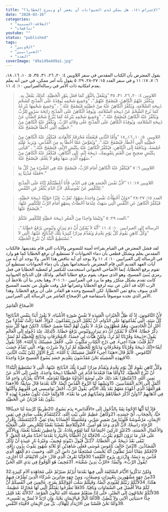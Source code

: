 ```yaml
---
title: "الإعتراض ١٤١، هل يمكن لدم الحيوانات أن يغفر أو وينزع الخطايا؟"
date: "2020-03-16"
categories: 
  - "العلاقة-السببية"
  - "تناقضات"
youtube: ""
status: "published"
tags: 
  - "اللاويين"
  - "العبرانيين"
  - "العدد"
coverImage: "d9a1d9a4d9a1.jpg"
---
```


يقول المعترض بأن الكتاب المقدس في سفر اللاويين ٤: ٢٠، ٢٦، ٣١، ٣٥، ٥: ١٠، ١٦، ١٨، ٦: ٧، ١٧: ١١ و في سفر العدد ١٥: ٢٧-٢٨، ٢٩: ٥ يقول بأنه أمر ممكن، في حين أنه يعلم بعدم امكانية ذات الأمر في رسالةالعبرانيين ١٠: ٤، ١١.

>  اللاويين ٤: ٢٠، ٢٦، ٣١، ٣٥ ”وَيَفْعَلُ بِالثَّوْرِ كَمَا فَعَلَ بِثَوْرِ الْخَطِيَّةِ. كَذلِكَ يَفْعَلُ بِهِ. وَيُكَفِّرُ عَنْهُمُ الْكَاهِنُ، فَيُصْفَحُ عَنْهُمْ.“، ”وَجَمِيعَ شَحْمِهِ يُوقِدُهُ عَلَى الْمَذْبَحِ كَشَحْمِ ذَبِيحَةِ السَّلاَمَةِ، وَيُكَفِّرُ الْكَاهِنُ عَنْهُ مِنْ خَطِيَّتِهِ فَيُصْفَحُ عَنْهُ.“ ، ”وَجَمِيعَ شَحْمِهَا يَنْزِعُهُ كَمَا نُزِعَ الشَّحْمُ عَنْ ذَبِيحَةِ السَّلاَمَةِ، وَيُوقِدُ الْكَاهِنُ عَلَى الْمَذْبَحِ رَائِحَةَ سَرُورٍ لِلرَّبِّ وَيُكَفِّرُ عَنْهُ الْكَاهِنُ فَيُصْفَحُ عَنْهُ.“، ”وَجَمِيعَ شَحْمِهِ يَنْزِعُهُ كَمَا يُنْزَعُ شَحْمُ الضَّأْنِ عَنْ ذَبِيحَةِ السَّلاَمَةِ، وَيُوقِدُهُ الْكَاهِنُ عَلَى الْمَذْبَحِ عَلَى وَقَائِدِ الرَّبِّ. وَيُكَفِّرُ عَنْهُ الْكَاهِنُ مِنْ خَطِيَّتِهِ الَّتِي أَخْطَأَ فَيُصْفَحُ عَنْهُ.“

> اللاويين  ٥: ١٠، ١٦، ١٨ ”وَأَمَّا الثَّانِي فَيَعْمَلُهُ مُحْرَقَةً كَالْعَادَةِ، فَيُكَفِّرُ عَنْهُ الْكَاهِنُ مِنْ خَطِيَّتِهِ الَّتِي أَخْطَأَ، فَيُصْفَحُ عَنْهُ.“، ”وَيُعَوِّضُ عَمَّا أَخْطَأَ بِهِ مِنَ الْقُدْسِ، وَيَزِيدُ عَلَيْهِ خُمْسَهُ، وَيَدْفَعُهُ إِلَى الْكَاهِنِ، فَيُكَفِّرُ الْكَاهِنُ عَنْهُ بِكَبْشِ الإِثْمِ، فَيُصْفَحُ عَنْهُ.“ ، ”فَيَأْتِي بِكَبْشٍ صَحِيحٍ مِنَ الْغَنَمِ بِتَقْوِيمِكَ، ذَبِيحَةَ إِثْمٍ، إِلَى الْكَاهِنِ، فَيُكَفِّرُ عَنْهُ الْكَاهِنُ مِنْ سَهْوِهِ الَّذِي سَهَا وَهُوَ لاَ يَعْلَمُ، فَيُصْفَحُ عَنْهُ.“

> اللاويين ٦: ٧ ”فَيُكَفِّرُ عَنْهُ الْكَاهِنُ أَمَامَ الرَّبِّ، فَيُصْفَحُ عَنْهُ فِي الشَّيْءِ مِنْ كُلِّ مَا فَعَلَهُ مُذْنِبًا بِهِ».“

> اللاويين ١٧: ١١ ”لأَنَّ نَفْسَ الْجَسَدِ هِيَ فِي الدَّمِ، فَأَنَا أَعْطَيْتُكُمْ إِيَّاهُ عَلَى الْمَذْبَحِ لِلتَّكْفِيرِ عَنْ نُفُوسِكُمْ، لأَنَّ الدَّمَ يُكَفِّرُ عَنِ النَّفْسِ.“

> العدد ١٥: ٢٧-٢٨ ”«وَإِنْ أَخْطَأَتْ نَفْسٌ وَاحِدَةٌ سَهْوًا، تُقَرِّبْ عَنْزًا حَوْلِيَّةً ذَبِيحَةَ خَطِيَّةٍ، فَيُكَفِّرُ الْكَاهِنُ عَنِ النَّفْسِ الَّتِي سَهَتْ عِنْدَمَا أَخْطَأَتْ بِسَهْوٍ أَمَامَ الرَّبِّ لِلتَّكْفِيرِ عَنْهَا، فَيُصْفَحُ عَنْهَا.“

> العدد ٢٩: ٥ ”وَتَيْسًا وَاحِدًا مِنَ الْمَعْزِ ذَبِيحَةَ خَطِيَّةٍ لِلتَّكْفِيرِ عَنْكُمْ،“

> الرسالة إلى العبرانيين ١٠: ٤، ١١ ”أَنَّهُ لاَ يُمْكِنُ أَنَّ دَمَ ثِيرَانٍ وَتُيُوسٍ يَرْفَعُ خَطَايَا.“، ”وَكُلُّ كَاهِنٍ يَقُومُ كُلَّ يَوْمٍ يَخْدِمُ وَيُقَدِّمُ مِرَارًا كَثِيرَةً تِلْكَ الذَّبَائِحَ عَيْنَهَا، الَّتِي لاَ تَسْتَطِيعُ الْبَتَّةَ أَنْ تَنْزِعَ الْخَطِيَّةَ.“

لقد فشل المعترض في القيام بقراءة أمينة للنصوص والآيات التي قام بتقديمها. فالكتاب المقدس يعلم وبشكل قطعي بأن دماء الحيوانات لا تستطيع أن ترفع الخطايا كما هو وارد في الرسالة إلى العبرانيين ١٠: ٤، ١١ ولا يوجد أي آية تناقض هذا الأمر. ولا يوجد أي آية من آيات العهد القديم التي قام المعترض باستخدامها يقول بأن دماء الحيوانات تستطيع أن تقوم برفع الخطايا، إنما الأضاحي الحيواني استخدمت للتكفير أو لتغطية الخطايا في فعل رمزي يُنبئ المسيح، وهو الذي سوف يقوم برفع خطايا العالم. ولذلك فإن الذبائح الحيوانية كانت تقدم بشكل متكرّر وهو ما يرد في العبرانيين ١٠: ١-٢. وهنا يجدر بنا أن نلاحظ أن الرب الإله قد أعلن عن نيته لرفع الخطايا وغفرانها قبل وقت طويل من تجسد المسيح الذي سوف يدفع ثمن الخطايا. لكن المسيح وحده هو القادر على أن يرفع الخطايا. وهذا الأمر الذي نجده موصوفاً باستفاضة في الإصحاح العاشر من الرسالة إلى العبرانيين.

الأصحَاحُ الْعَاشِرُ

1لأَنَّ النَّامُوسَ، إِذْ لَهُ ظِلُّ الْخَيْرَاتِ الْعَتِيدَةِ لاَ نَفْسُ صُورَةِ الأَشْيَاءِ، لاَ يَقْدِرُ أَبَدًا بِنَفْسِ الذَّبَائِحِ كُلَّ سَنَةٍ، الَّتِي يُقَدِّمُونَهَا عَلَى الدَّوَامِ، أَنْ يُكَمِّلَ الَّذِينَ يَتَقَدَّمُونَ. 2وَإِلاَّ، أَفَمَا زَالَتْ تُقَدَّمُ؟ مِنْ أَجْلِ أَنَّ الْخَادِمِينَ، وَهُمْ مُطَهَّرُونَ مَرَّةً، لاَ يَكُونُ لَهُمْ أَيْضًا ضَمِيرُ خَطَايَا. 3لكِنْ فِيهَا كُلَّ سَنَةٍ ذِكْرُ خَطَايَا. 4لأَنَّهُ لاَ يُمْكِنُ أَنَّ دَمَ ثِيرَانٍ وَتُيُوسٍ يَرْفَعُ خَطَايَا. 5لِذلِكَ عِنْدَ دُخُولِهِ إِلَى الْعَالَمِ يَقُولُ:«ذَبِيحَةً وَقُرْبَانًا لَمْ تُرِدْ، وَلكِنْ هَيَّأْتَ لِي جَسَدًا. 6بِمُحْرَقَاتٍ وَذَبَائِحَ لِلْخَطِيَّةِ لَمْ تُسَرَّ. 7ثُمَّ قُلْتُ: هنَذَا أَجِيءُ. فِي دَرْجِ الْكِتَابِ مَكْتُوبٌ عَنِّي، لأَفْعَلَ مَشِيئَتَكَ يَا أَللهُ». 8إِذْ يَقُولُ آنِفًا:«إِنَّكَ ذَبِيحَةً وَقُرْبَانًا وَمُحْرَقَاتٍ وَذَبَائِحَ لِلْخَطِيَّةِ لَمْ تُرِدْ وَلاَ سُرِرْتَ بِهَا». الَّتِي تُقَدَّمُ حَسَبَ النَّامُوسِ. 9ثُمَّ قَالَ:«هنَذَا أَجِيءُ لأَفْعَلَ مَشِيئَتَكَ يَا أَللهُ». يَنْزِعُ الأَوَّلَ لِكَيْ يُثَبِّتَ الثَّانِيَ. 10فَبِهذِهِ الْمَشِيئَةِ نَحْنُ مُقَدَّسُونَ بِتَقْدِيمِ جَسَدِ يَسُوعَ الْمَسِيحِ مَرَّةً وَاحِدَةً.

11وَكُلُّ كَاهِنٍ يَقُومُ كُلَّ يَوْمٍ يَخْدِمُ وَيُقَدِّمُ مِرَارًا كَثِيرَةً تِلْكَ الذَّبَائِحَ عَيْنَهَا، الَّتِي لاَ تَسْتَطِيعُ الْبَتَّةَ أَنْ تَنْزِعَ الْخَطِيَّةَ. 12وَأَمَّا هذَا فَبَعْدَمَا قَدَّمَ عَنِ الْخَطَايَا ذَبِيحَةً وَاحِدَةً، جَلَسَ إِلَى الأَبَدِ عَنْ يَمِينِ اللهِ، 13مُنْتَظِرًا بَعْدَ ذلِكَ حَتَّى تُوضَعَ أَعْدَاؤُهُ مَوْطِئًا لِقَدَمَيْهِ. 14لأَنَّهُ بِقُرْبَانٍ وَاحِدٍ قَدْ أَكْمَلَ إِلَى الأَبَدِ الْمُقَدَّسِينَ. 15وَيَشْهَدُ لَنَا الرُّوحُ الْقُدُسُ أَيْضًا. لأَنَّهُ بَعْدَمَا قَالَ سَابِقًا: 16«هذَا هُوَ الْعَهْدُ الَّذِي أَعْهَدُهُ مَعَهُمْ بَعْدَ تِلْكَ الأَيَّامِ، يَقُولُ الرَّبُّ، أَجْعَلُ نَوَامِيسِي فِي قُلُوبِهِمْ وَأَكْتُبُهَا فِي أَذْهَانِهِمْ 17وَلَنْ أَذْكُرَ خَطَايَاهُمْ وَتَعَدِّيَاتِهِمْ فِي مَا بَعْدُ». 18وَإِنَّمَا حَيْثُ تَكُونُ مَغْفِرَةٌ لِهذِهِ لاَ يَكُونُ بَعْدُ قُرْبَانٌ عَنِ الْخَطِيَّةِ.

19فَإِذْ لَنَا أَيُّهَا الإِخْوَةُ ثِقَةٌ بِالدُّخُولِ إِلَى «الأَقْدَاسِ» بِدَمِ يَسُوعَ، 20طَرِيقًا كَرَّسَهُ لَنَا حَدِيثًا حَيًّا، بِالْحِجَابِ، أَيْ جَسَدِهِ، 21وَكَاهِنٌ عَظِيمٌ عَلَى بَيْتِ اللهِ، 22لِنَتَقَدَّمْ بِقَلْبٍ صَادِق فِي يَقِينِ الإِيمَانِ، مَرْشُوشَةً قُلُوبُنَا مِنْ ضَمِيرٍ شِرِّيرٍ، وَمُغْتَسِلَةً أَجْسَادُنَا بِمَاءٍ نَقِيٍّ. 23لِنَتَمَسَّكْ بِإِقْرَارِ الرَّجَاءِ رَاسِخًا، لأَنَّ الَّذِي وَعَدَ هُوَ أَمِينٌ. 24وَلْنُلاَحِظْ بَعْضُنَا بَعْضًا لِلتَّحْرِيضِ عَلَى الْمَحَبَّةِ وَالأَعْمَالِ الْحَسَنَةِ، 25غَيْرَ تَارِكِينَ اجْتِمَاعَنَا كَمَا لِقَوْمٍ عَادَةٌ، بَلْ وَاعِظِينَ بَعْضُنَا بَعْضًا، وَبِالأَكْثَرِ عَلَى قَدْرِ مَا تَرَوْنَ الْيَوْمَ يَقْرُبُ، 26فَإِنَّهُ إِنْ أَخْطَأْنَا بِاخْتِيَارِنَا بَعْدَمَا أَخَذْنَا مَعْرِفَةَ الْحَقِّ، لاَ تَبْقَى بَعْدُ ذَبِيحَةٌ عَنِ الْخَطَايَا، 27بَلْ قُبُولُ دَيْنُونَةٍ مُخِيفٌ، وَغَيْرَةُ نَارٍ عَتِيدَةٍ أَنْ تَأْكُلَ الْمُضَادِّينَ. 28مَنْ خَالَفَ نَامُوسَ مُوسَى فَعَلَى شَاهِدَيْنِ أَوْ ثَلاَثَةِ شُهُودٍ يَمُوتُ بِدُونِ رَأْفَةٍ. 29فَكَمْ عِقَابًا أَشَرَّ تَظُنُّونَ أَنَّهُ يُحْسَبُ مُسْتَحِقًّا مَنْ دَاسَ ابْنَ اللهِ، وَحَسِبَ دَمَ الْعَهْدِ الَّذِي قُدِّسَ بِهِ دَنِسًا، وَازْدَرَى بِرُوحِ النِّعْمَةِ؟ 30فَإِنَّنَا نَعْرِفُ الَّذِي قَالَ: «لِيَ الانْتِقَامُ، أَنَا أُجَازِي، يَقُولُ الرَّبُّ». وَأَيْضًا: «الرَّبُّ يَدِينُ شَعْبَهُ». 31مُخِيفٌ هُوَ الْوُقُوعُ فِي يَدَيِ اللهِ الْحَيِّ!

32وَلكِنْ تَذَكَّرُوا الأَيَّامَ السَّالِفَةَ الَّتِي فِيهَا بَعْدَمَا أُنِرْتُمْ صَبَرْتُمْ عَلَى مُجَاهَدَةِ آلاَمٍ كَثِيرَةٍ. 33مِنْ جِهَةٍ مَشْهُورِينَ بِتَعْيِيرَاتٍ وَضِيقَاتٍ، وَمِنْ جِهَةٍ صَائِرِينَ شُرَكَاءَ الَّذِينَ تُصُرِّفَ فِيهِمْ هكَذَا. 34لأَنَّكُمْ رَثَيْتُمْ لِقُيُودِي أَيْضًا، وَقَبِلْتُمْ سَلْبَ أَمْوَالِكُمْ بِفَرَحٍ، عَالِمِينَ فِي أَنْفُسِكُمْ أَنَّ لَكُمْ مَالاً أَفْضَلَ فِي السَّمَاوَاتِ وَبَاقِيًا. 35فَلاَ تَطْرَحُوا ثِقَتَكُمُ الَّتِي لَهَا مُجَازَاةٌ عَظِيمَةٌ. 36لأَنَّكُمْ تَحْتَاجُونَ إِلَى الصَّبْرِ، حَتَّى إِذَا صَنَعْتُمْ مَشِيئَةَ اللهِ تَنَالُونَ الْمَوْعِدَ. 37لأَنَّهُ بَعْدَ قَلِيل جِدًّا «سَيَأْتِي الآتِي وَلاَ يُبْطِئُ. 38أَمَّا الْبَارُّ فَبِالإِيمَانِ يَحْيَا، وَإِنِ ارْتَدَّ لاَ تُسَرَُّ بِهِ نَفْسِي». 39وَأَمَّا نَحْنُ فَلَسْنَا مِنَ الارْتِدَادِ لِلْهَلاَكِ، بَلْ مِنَ الإِيمَانِ لاقْتِنَاءِ النَّفْسِ.
